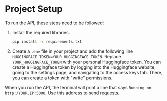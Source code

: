 # Project Setup
To run the API, these steps need to be followed:
1. Install the required libraries.
   ```sh
   pip install -r requirements.txt
   ```
2. Create a `.env` file in your project and add the following line `HUGGINGFACE_TOKEN=YOUR_HUGGINGFACE_TOKEN`. Replace `YOUR_HUGGINGFACE_TOKEN` with your personal Huggingface token.
   You can create a Huggingface token by logging into the Huggingface website, going to the settings page, and navigating to the access keys tab. There, you can create a token with
   "write" permissions.

When you run the API, the terminal will print a line that says `Running on http:/YOUR.IP:5000`. Use this address to send requests.
